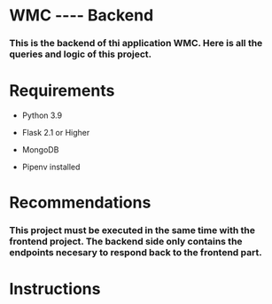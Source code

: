 #    WMC ---- Backend

### This is the backend of thi application WMC. Here is all the queries and logic of this project.

#   Requirements

+ Python 3.9

+ Flask 2.1 or Higher

+ MongoDB 

+ Pipenv installed

# Recommendations

### This project must be executed in the same time with the frontend project.  The backend side only contains the endpoints necesary to respond back to the frontend part.

# Instructions


